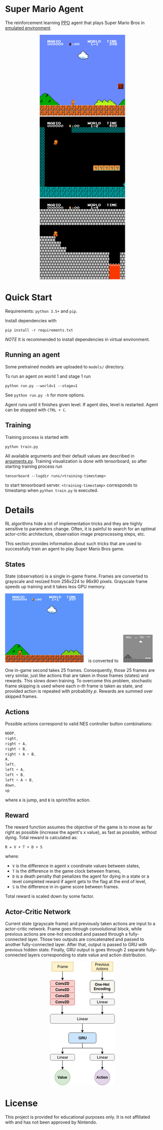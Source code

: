 # Super Mario Agent

The reinforcement learning [PPO](https://arxiv.org/abs/1707.06347) agent that
plays Super Mario Bros in [emulated environment](https://github.com/Kautenja/gym-super-mario-bros).

<p align="center">
  <img src="./images/level_1_1.gif">
  <img src="./images/level_1_2.gif">
  <img src="./images/level_1_4.gif">
</p>

# Quick Start

Requirements: `python 3.5+` and `pip`.

Install dependencies with

```
pip install -r requirements.txt
```

*NOTE* It is recommended to install dependencies in virtual environment.


## Running an agent

Some pretrained models are uploaded to `models/` directory.

To run an agent on world 1 and stage 1 run

```
python run.py --world=1 --stage=1
```

See `python run.py -h` for more options.

Agent runs until it finishes given level. If agent dies, level is restarted.
Agent can be stopped with `CTRL + C`.

## Training

Training process is started with

```
python train.py
```

All available arguments and their default values are described in [arguments.py](./arguments.py).
Training visualization is done with tensorboard, so after starting training
process run

```
tensorboard --logdir runs/<training-timestamp>
```

to start tensorboard server. `<training-timestamp>` corresponds to timestamp
when `python train.py` is executed.

# Details

RL algorithms hide a lot of implementation tricks and they are highly sensitive
to parameters change. Often, it is painful to search for an optimal
actor-critic architecture, observation image preprocessing steps, etc.

This section provides information about such tricks that are used to
successfully train an agent to play Super Mario Bros game.

## States

State (observation) is a single in-game frame. Frames are converted to
grayscale and resized from 256x224 to 96x90 pixels.  Grayscale frame speeds up
training and it takes less GPU memory.

![frame](./images/frame.png "Original Frame") &nbsp;&nbsp; is converted to &nbsp;&nbsp; ![grayscale](./images/grayscale_frame.png "Grayscale")

One in-game second takes 25 frames. Consequently, those 25 frames are very
similar, just like actions that are taken in those frames (states) and rewards.
This slows down training.  To overcome this problem, stochastic frame skipping
is used where each _n-th_ frame is taken as state, and provided action is
repeated with probability _p_. Rewards are summed over skipped frames.

## Actions

Possible actions correspond to valid NES controller button combinations:

```c
NOOP,
right,
right + A,
right + B,
right + A + B,
A,
left,
left + A,
left + B,
left + A + B,
down,
up
```

where `A` is jump, and `B` is sprint/fire action.

## Reward

The reward function assumes the objective of the game is to move as far right
as possible (increase the agent's x value), as fast as possible, without dying.
Total reward is calculated as:

```
R = V + T + D + S
```

where:

- `V` is the difference in agent x coordinate values between states,
- `T` is the difference in the game clock between frames,
- `D` is a death penalty that penalizes the agent for dying in a state or
a level completed reward if agent gets to the flag at the end of level,
- `S` is the difference in in-game score between frames.

Total reward is scaled down by some factor.

## Actor-Critic Network

Current state (grayscale frame) and previously taken actions are input to a
actor-critic network. Frame goes through convolutional block, while previous
actions are one-hot encoded and passed through a fully-connected layer. Those
two outputs are concatenated and passed to another fully-connected layer. After
that, output is passed to GRU with previous hidden state. Finally, GRU output
is goes through 2 separate fully-connected layers corresponding to state value
and action distribution.

<p align="center">
  <img src="./images/actor_critic_net.png">
</p>

# License

This project is provided for educational purposes only. It is not affiliated
with and has not been approved by Nintendo.
